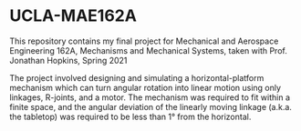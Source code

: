 # UCLA-MAE162A
This repository contains my final project for Mechanical and Aerospace Engineering 162A, Mechanisms and Mechanical Systems, taken with Prof. Jonathan Hopkins, Spring 2021

The project involved designing and simulating a horizontal-platform mechanism which can turn angular rotation into linear motion using only linkages, R-joints, and a motor. The mechanism was required to fit within a finite space, and the angular deviation of the linearly moving linkage (a.k.a. the tabletop) was required to be less than 1° from the horizontal.
